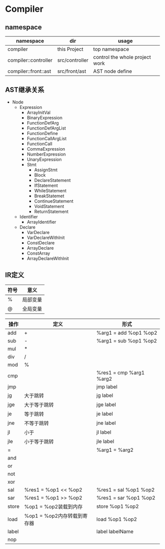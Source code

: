 # Compiler

## namespace

|namespace|dir|usage|
|---|---|---|
|compiler|this Project|top namespace|
|compiler::controller|src/controller|control the whole project work|
|compiler::front::ast|src/front/ast|AST node define|


## AST继承关系

* Node
  * Expression
    * ArrayInitVal
    * BinaryExpression
    * FunctionDefArg
    * FunctionDefArgList
    * FunctionDefine
    * FunctionCallArgList
    * FunctionCall
    * CommaExpression
    * NumberExpression
    * UnaryExpression
    * Stmt
      * AssignStmt
      * Block
      * DeclareStatement
      * IfStatement
      * WhileStatement
      * BreakStatemet
      * ContinueStatement
      * VoidStatement
      * ReturnStatement
  * Identifier
    * ArrayIdentifier
  * Declare
    * VarDeclare
    * VarDeclareWithInit
    * ConstDeclare
    * ArrayDeclare
    * ConstArray
    * ArrayDeclareWithInit


## IR定义

|符号|意义|
|---|---|
|%|局部变量|
|@|全局变量|

|操作|定义|形式|
|---|---|---|
|add|+|%arg1 = add %op1  %op2|
|sub|-|%arg1 = sub %op1  %op2|
|mul|*||
|div|/||
|mod|%||
|cmp| |%res1 = cmp %arg1 %arg2|
|jmp| |jmp label|
|jg|大于跳转|jg label|
|jge|大于等于跳转|jge label|
|je|等于跳转|je label|
|jne|不等于跳转|jne label|
|jl|小于|jl label|
|jle|小于等于跳转|jle label|
|=| |%arg1 = %arg2|
|and| | |
|or| | |
|not| | |
|xor| | |
|sal|%res1 = %op1 << %op2 |%res1 = sal %op1 %op2|
|sar|%res1 = %op1 >> %op2 |%res1 = sar %op1 %op2|
|store|%op1 =  %op2装载到内存|store %op1 %op2|
|load|%op1 = %op2内存转载到寄存器|load %op1 %op2 |
|label| |label labelName |
|nop| | |


